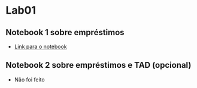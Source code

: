 # Lab01
## Notebook 1 sobre empréstimos
* [Link para o notebook](./notebook/emprestimo01-ra166531.ipynb)
## Notebook 2 sobre empréstimos e TAD (opcional)
* Não foi feito